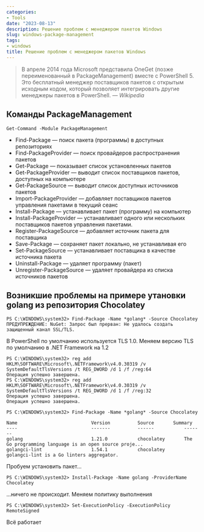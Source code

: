 ```yaml
---
categories:
- Tools
date: "2023-08-13"
description: Решение проблем с менеджером пакетов Windows
slug: windows-package-management
tags:
- windows
title: Решение проблем с менеджером пакетов Windows
---
```


> В апреле 2014 года Microsoft представила OneGet (позже переименованный в PackageManagement) вместе с PowerShell 5.
> Это бесплатный менеджер поставщиков пакетов с открытым исходным кодом, который позволяет интегрировать другие менеджеры пакетов в PowerShell.
> *— Wikipedia*

## Команды PackageManagement

```
Get-Command -Module PackageManagement
```

- Find-Package — поиск пакета (программы) в доступных репозиториях
- Find-PackageProvider — поиск провайдеров распространения пакетов
- Get-Package — показывает список установленных пакетов
- Get-PackageProvider — выводит список поставщиков пакетов, доступных на компьютере
- Get-PackageSource — выводит список доступных источников пакетов
- Import-PackageProvider — добавляет поставщиков пакетов управления пакетами в текущий сеанс
- Install-Package — устанавливает пакет (программу) на компьютер
- Install-PackageProvider — устанавливает одного или нескольких поставщиков пакетов управления пакетами.
- Register-PackageSource — добавляет источник пакета для поставщика
- Save-Package — сохраняет пакет локально, не устанавливая его
- Set-PackageSource — устанавливает поставщика в качестве источника пакета
- Uninstall-Package — удаляет программу (пакет)
- Unregister-PackageSource — удаляет провайдера из списка источников пакетов


## Возникшие проблемы на примере утановки golang из репозитория Chocolatey

```
PS C:\WINDOWS\system32> Find-Package -Name *golang* -Source Chocolatey
ПРЕДУПРЕЖДЕНИЕ: NuGet: Запрос был прерван: Не удалось создать защищенный канал SSL/TLS.
```

В PowerShell по умолчанию используется TLS 1.0. Меняем версию TLS по умолчанию в .NET Framework на 1.2

```
PS C:\WINDOWS\system32> reg add HKLM\SOFTWARE\Microsoft\.NETFramework\v4.0.30319 /v SystemDefaultTlsVersions /t REG_DWORD /d 1 /f /reg:64
Операция успешно завершена.
PS C:\WINDOWS\system32> reg add HKLM\SOFTWARE\Microsoft\.NETFramework\v4.0.30319 /v SystemDefaultTlsVersions /t REG_DWORD /d 1 /f /reg:32                                                                                                       Операция успешно завершена.
Операция успешно завершена.
```


```
PS C:\WINDOWS\system32> Find-Package -Name *golang* -Source Chocolatey                                                                                                                                                                          

Name                           Version          Source 		 Summary
----                           -------          ------           -------                                                
golang                         1.21.0           chocolatey       The Go programming language is an open source proje... 
golangci-lint                  1.54.1           chocolatey       golangci-lint is a Go linters aggregator.
```

Пробуем установить пакет...

```
PS C:\WINDOWS\system32> Install-Package -Name golang -ProviderName Chocolatey
```

...ничего не происходит. Меняем политику выполнения

```
PS C:\WINDOWS\system32> Set-ExecutionPolicy -ExecutionPolicy RemoteSigned
```

Всё работает
